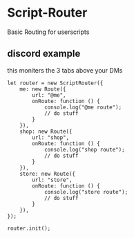 # Script-Router
Basic Routing for userscripts

## discord example
this moniters the 3 tabs above your DMs
```
let router = new ScriptRouter({
    me: new Route({
        url: "@me",
        onRoute: function () {
            console.log("@me route");
            // do stuff
        }
    }),
    shop: new Route({
        url: "shop",
        onRoute: function () {
            console.log("shop route");
            // do stuff
        }
    }),
    store: new Route({
        url: "store",
        onRoute: function () {
            console.log("store route");
            // do stuff
        }
    }),
});

router.init();
```
